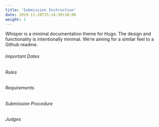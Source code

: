 ```yaml
---
title: 'Submission Instruction'
date: 2019-11-28T15:14:39+10:00
weight: 1
---
```


Whisper is a minimal documentation theme for Hugo. The design and functionality is intentionally minimal. We’re aiming for a similar feel to a Github readme.

###### Important Dates

###### Rules

###### Requirements

###### Submission Procedure

###### Judges